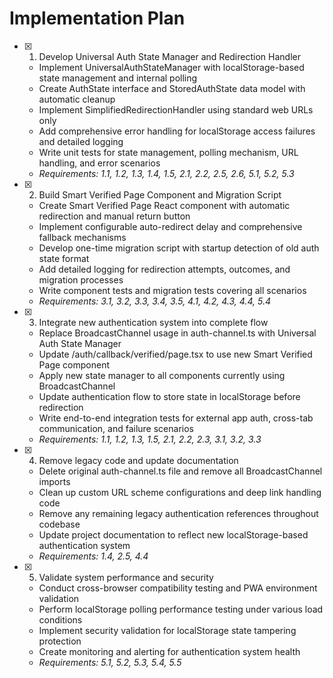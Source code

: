 # Implementation Plan

- [x] 1. Develop Universal Auth State Manager and Redirection Handler





  - Implement UniversalAuthStateManager with localStorage-based state management and internal polling
  - Create AuthState interface and StoredAuthState data model with automatic cleanup
  - Implement SimplifiedRedirectionHandler using standard web URLs only
  - Add comprehensive error handling for localStorage access failures and detailed logging
  - Write unit tests for state management, polling mechanism, URL handling, and error scenarios
  - _Requirements: 1.1, 1.2, 1.3, 1.4, 1.5, 2.1, 2.2, 2.5, 2.6, 5.1, 5.2, 5.3_

- [x] 2. Build Smart Verified Page Component and Migration Script





  - Create Smart Verified Page React component with automatic redirection and manual return button
  - Implement configurable auto-redirect delay and comprehensive fallback mechanisms
  - Develop one-time migration script with startup detection of old auth state format
  - Add detailed logging for redirection attempts, outcomes, and migration processes
  - Write component tests and migration tests covering all scenarios
  - _Requirements: 3.1, 3.2, 3.3, 3.4, 3.5, 4.1, 4.2, 4.3, 4.4, 5.4_

- [x] 3. Integrate new authentication system into complete flow





  - Replace BroadcastChannel usage in auth-channel.ts with Universal Auth State Manager
  - Update /auth/callback/verified/page.tsx to use new Smart Verified Page component
  - Apply new state manager to all components currently using BroadcastChannel
  - Update authentication flow to store state in localStorage before redirection
  - Write end-to-end integration tests for external app auth, cross-tab communication, and failure scenarios
  - _Requirements: 1.1, 1.2, 1.3, 1.5, 2.1, 2.2, 2.3, 3.1, 3.2, 3.3_

- [x] 4. Remove legacy code and update documentation





  - Delete original auth-channel.ts file and remove all BroadcastChannel imports
  - Clean up custom URL scheme configurations and deep link handling code
  - Remove any remaining legacy authentication references throughout codebase
  - Update project documentation to reflect new localStorage-based authentication system
  - _Requirements: 1.4, 2.5, 4.4_

- [x] 5. Validate system performance and security





  - Conduct cross-browser compatibility testing and PWA environment validation
  - Perform localStorage polling performance testing under various load conditions
  - Implement security validation for localStorage state tampering protection
  - Create monitoring and alerting for authentication system health
  - _Requirements: 5.1, 5.2, 5.3, 5.4, 5.5_